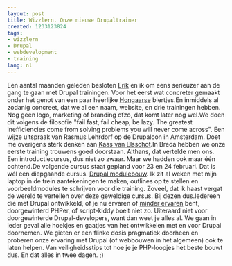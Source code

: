 ```yaml
---
layout: post
title: Wizzlern. Onze nieuwe Drupaltrainer
created: 1233123824
tags:
- wizzlern
- Drupal
- webdevelopment
- training
lang: nl
---
```

Een aantal maanden geleden besloten [Erik](http://drupal.org/) en ik om eens serieuzer aan de gang te gaan met Drupal trainingen. Voor het eerst wat concreter gemaakt onder het genot van een paar heerlijke [Hongaarse](http://szeged2008.drupalcon.org/) biertjes.En inmiddels al zodanig concreet, dat we al een naam, website, en drie trainingen hebben. Nog geen logo, marketing of branding ofzo, dat komt later nog wel.We doen dit volgens de filosofie "fail fast, fail cheap, be lazy. The greatest inefficiencies come from solving problems you will never come across". Een wijze uitspraak van Rasmus Lehrdorf op de Drupalcon in Amsterdam. Doet me overigens sterk denken aan [Kaas van Elsschot](http://www.boekmeter.nl/book/512).In Breda hebben we onze eerste training trouwens goed doorstaan. Althans, dat vertelde men ons. Een introductiecursus, dus niet zo zwaar. Maar we hadden ook maar één ochtend.De volgende cursus staat gepland voor 23 en 24 februari. Dat is wél een diepgaande cursus. [Drupal modulebouw](http://wizzlern.nl/trainingen). Ik zit al weken met mijn laptop in de trein aantekeningen te maken, outlines op te stellen en voorbeeldmodules te schrijven voor die training. Zoveel, dat ik haast vergat de wereld te vertellen over deze geweldige cursus. Bij dezen dus.Iedereen die met Drupal ontwikkeld, of je nu ervaren of [minder ervaren](http://new.webwereld.nl/article/view/id/54444) bent, doorgewinterd PHPer, of script-kiddy boeit niet zo. Uiteraard niet voor doorgewinterde Drupal-developers, want dan weet je alles al. We gaan in ieder geval alle hoekjes en gaatjes van het ontwikkelen met en voor Drupal doornemen. We gieten er een flinke dosis pragmatiek doorheen en proberen onze ervaring met Drupal (of webbouwen in het algemeen) ook te laten helpen. Van veiligheidsstips tot hoe je je PHP-loopjes het beste bouwt dus. En dat alles in twee dagen. ;)
